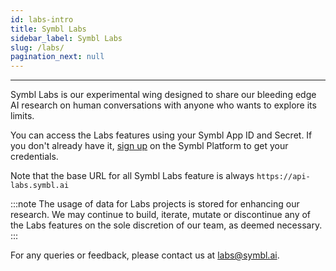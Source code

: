 ```yaml
---
id: labs-intro
title: Symbl Labs
sidebar_label: Symbl Labs
slug: /labs/
pagination_next: null 
---
```

---
Symbl Labs is our experimental wing designed to share our bleeding edge AI research on human conversations with anyone who wants to explore its limits.
 
You can access the Labs features using your Symbl App ID and Secret. If you don't already have it, [sign up](https://platform.symbl.ai/#/signup) on the Symbl Platform to get your credentials.

Note that the base URL for all Symbl Labs feature is always `https://api-labs.symbl.ai`
 
:::note
The usage of data for Labs projects is stored for enhancing our research. We may continue to build, iterate, mutate or discontinue any of the Labs features on the sole discretion of our team, as deemed necessary.
:::
 
For any queries or feedback, please contact us at labs@symbl.ai.
